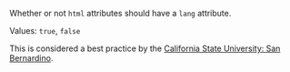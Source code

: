 Whether or not `html` attributes should have a `lang` attribute.

Values: `true`, `false`

This is considered a best practice by the [California State University: San Bernardino](http://webaccessibility.csusb.edu/guidelines/syntaxValidation.html).
